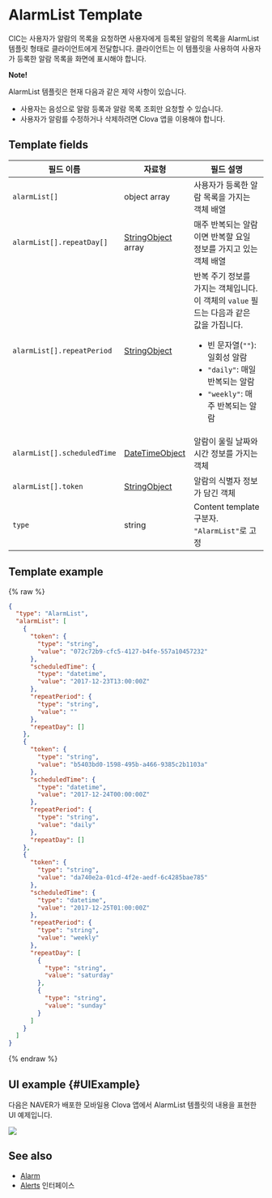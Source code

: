 # AlarmList Template
CIC는 사용자가 알람의 목록을 요청하면 사용자에게 등록된 알람의 목록을 AlarmList 템플릿 형태로 클라이언트에게 전달합니다. 클라이언트는 이 템플릿을 사용하여 사용자가 등록한 알람 목록을 화면에 표시해야 합니다.

<div class="note">
<p><strong>Note!</strong></p>
<p>AlarmList 템플릿은 현재 다음과 같은 제약 사항이 있습니다.</p>
<ul>
  <li>사용자는 음성으로 알람 등록과 알람 목록 조회만 요청할 수 있습니다.</li>
  <li>사용자가 알람를 수정하거나 삭제하려면 Clova 앱을 이용해야 합니다.</li>
</ul>
</div>

## Template fields

| 필드 이름       | 자료형    | 필드 설명                     |
|---------------|---------|-----------------------------|
| `alarmList[]`               | object array  | 사용자가 등록한 알람 목록을 가지는 객체 배열                                                                                           |
| `alarmList[].repeatDay[]`   | [StringObject](/CIC/References/ContentTemplates/Shared_Objects.md#StringObject) array | 매주 반복되는 알람이면 반복할 요일 정보를 가지고 있는 객체 배열  |
| `alarmList[].repeatPeriod`  | [StringObject](/CIC/References/ContentTemplates/Shared_Objects.md#StringObject)     | 반복 주기 정보를 가지는 객체입니다. 이 객체의 `value` 필드는 다음과 같은 값을 가집니다. <ul><li>빈 문자열(<code>""</code>): 일회성 알람</li><li><code>"daily"</code>: 매일 반복되는 알람</li><li><code>"weekly"</code>: 매주 반복되는 알람</li></ul> |
| `alarmList[].scheduledTime` | [DateTimeObject](/CIC/References/ContentTemplates/Shared_Objects.md#DateTimeObject) | 알람이 울릴 날짜와 시간 정보를 가지는 객체                       |
| `alarmList[].token`         | [StringObject](/CIC/References/ContentTemplates/Shared_Objects.md#StringObject)     | 알람의 식별자 정보가 담긴 객체                               |
| `type`                      | string                                                                              | Content template 구분자. `"AlarmList"`로 고정             |

## Template example

{% raw %}

```json
{
  "type": "AlarmList",
  "alarmList": [
    {
      "token": {
        "type": "string",
        "value": "072c72b9-cfc5-4127-b4fe-557a10457232"
      },
      "scheduledTime": {
        "type": "datetime",
        "value": "2017-12-23T13:00:00Z"
      },
      "repeatPeriod": {
        "type": "string",
        "value": ""
      },
      "repeatDay": []
    },
    {
      "token": {
        "type": "string",
        "value": "b5403bd0-1598-495b-a466-9385c2b1103a"
      },
      "scheduledTime": {
        "type": "datetime",
        "value": "2017-12-24T00:00:00Z"
      },
      "repeatPeriod": {
        "type": "string",
        "value": "daily"
      },
      "repeatDay": []
    },
    {
      "token": {
        "type": "string",
        "value": "da740e2a-01cd-4f2e-aedf-6c4285bae785"
      },
      "scheduledTime": {
        "type": "datetime",
        "value": "2017-12-25T01:00:00Z"
      },
      "repeatPeriod": {
        "type": "string",
        "value": "weekly"
      },
      "repeatDay": [
        {
          "type": "string",
          "value": "saturday"
        },
        {
          "type": "string",
          "value": "sunday"
        }
      ]
    }
  ]
}
```

{% endraw %}

## UI example {#UIExample}

다음은 NAVER가 배포한 모바일용 Clova 앱에서 AlarmList 템플릿의 내용을 표현한 UI 예제입니다.

![](/CIC/Resources/Images/Content_Template-AlarmList.png)

## See also
* [Alarm](/CIC/References/ContentTemplates/Alarm.md)
* [Alerts](/CIC/References/CICInterface/Alerts.md) 인터페이스
